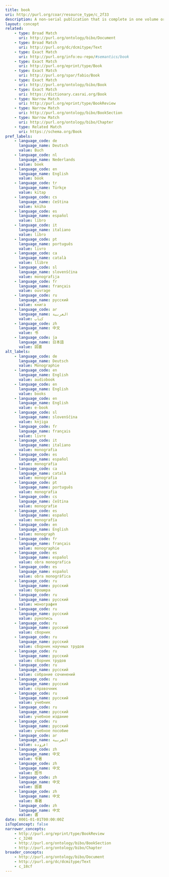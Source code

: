 ```yaml
---
title: book
uri: http://purl.org/coar/resource_type/c_2f33
description: A non-serial publication that is complete in one volume or a designated finite number of volumes. (adapted from CiTO; EPrint Type vocabulary)
layout: concept
related:
    - type: Broad Match
      uri: http://purl.org/ontology/bibo/Document
    - type: Broad Match
      uri: http://purl.org/dc/dcmitype/Text
    - type: Exact Match
      uri: http://purl.org/info:eu-repo/#semantics/book
    - type: Exact Match
      uri: http://purl.org/eprint/type/Book
    - type: Exact Match
      uri: http://purl.org/spar/fabio/Book
    - type: Exact Match
      uri: http://purl.org/ontology/bibo/Book
    - type: Exact Match
      uri: https://dictionary.casrai.org/Book
    - type: Narrow Match
      uri: http://purl.org/eprint/type/BookReview
    - type: Narrow Match
      uri: http://purl.org/ontology/bibo/BookSection
    - type: Narrow Match
      uri: http://purl.org/ontology/bibo/Chapter
    - type: Related Match
      uri: https://schema.org/Book
pref_labels:
    - language_code: de
      language_name: Deutsch
      value: Buch
    - language_code: nl
      language_name: Nederlands
      value: boek
    - language_code: en
      language_name: English
      value: book
    - language_code: tr
      language_name: Türkçe
      value: kitap
    - language_code: cs
      language_name: čeština
      value: kniha
    - language_code: es
      language_name: español
      value: libro
    - language_code: it
      language_name: italiano
      value: libro
    - language_code: pt
      language_name: português
      value: livro
    - language_code: ca
      language_name: català
      value: llibre
    - language_code: sl
      language_name: slovenščina
      value: monografija
    - language_code: fr
      language_name: français
      value: ouvrage
    - language_code: ru
      language_name: русский
      value: книга
    - language_code: ar
      language_name: العربية
      value: كتاب
    - language_code: zh
      language_name: 中文
      value: 书
    - language_code: ja
      language_name: 日本語
      value: 図書
alt_labels:
    - language_code: de
      language_name: Deutsch
      value: Monographie
    - language_code: en
      language_name: English
      value: audiobook
    - language_code: en
      language_name: English
      value: books
    - language_code: en
      language_name: English
      value: e-book
    - language_code: sl
      language_name: slovenščina
      value: knjiga
    - language_code: fr
      language_name: français
      value: livre
    - language_code: it
      language_name: italiano
      value: monografia
    - language_code: es
      language_name: español
      value: monografia
    - language_code: ca
      language_name: català
      value: monografia
    - language_code: pt
      language_name: português
      value: monografia
    - language_code: cs
      language_name: čeština
      value: monografie
    - language_code: es
      language_name: español
      value: monografía
    - language_code: en
      language_name: English
      value: monograph
    - language_code: fr
      language_name: français
      value: monographie
    - language_code: es
      language_name: español
      value: obra monografica
    - language_code: es
      language_name: español
      value: obra monográfica
    - language_code: ru
      language_name: русский
      value: брошюра
    - language_code: ru
      language_name: русский
      value: монография
    - language_code: ru
      language_name: русский
      value: рукопись
    - language_code: ru
      language_name: русский
      value: сборник
    - language_code: ru
      language_name: русский
      value: сборник научных трудов
    - language_code: ru
      language_name: русский
      value: сборник трудов
    - language_code: ru
      language_name: русский
      value: собрание сочинений
    - language_code: ru
      language_name: русский
      value: справочник
    - language_code: ru
      language_name: русский
      value: учебник
    - language_code: ru
      language_name: русский
      value: учебное издание
    - language_code: ru
      language_name: русский
      value: учебное пособие
    - language_code: ar
      language_name: العربية
      value: افرودة
    - language_code: zh
      language_name: 中文
      value: 专著
    - language_code: zh
      language_name: 中文
      value: 图书
    - language_code: zh
      language_name: 中文
      value: 圖書
    - language_code: zh
      language_name: 中文
      value: 專著
    - language_code: zh
      language_name: 中文
      value: 書
date: 0001-01-01T00:00:00Z
isTopConcept: false
narrower_concepts:
    - http://purl.org/eprint/type/BookReview
    - c_3248
    - http://purl.org/ontology/bibo/BookSection
    - http://purl.org/ontology/bibo/Chapter
broader_concepts:
    - http://purl.org/ontology/bibo/Document
    - http://purl.org/dc/dcmitype/Text
    - c_18cf
---
```


